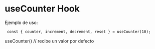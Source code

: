 # useCounter Hook

Ejemplo de uso:

```
 const { counter, increment, decrement, reset } = useCounter(10);
```

useCounter() // recibe un valor por defecto